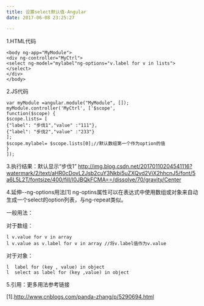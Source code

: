 ```yaml
---
title: 设置select默认值-Angular
date: 2017-06-08 23:25:27

---
```



1.HTML代码

    <body ng-app="MyModule">
    <div ng-controller="MyCtrl">
    <select ng-model="mylabel"ng-options="v.label for v in lists"></select>
    </div>
    </body>
 
2.JS代码

    var myModule =angular.module("MyModule", []);
    myModule.controller('MyCtrl', ['$scope',
    function($scope) {
    $scope.lists= [
    {"label": "步伐1","value" :"111"},
    {"label": "步伐2","value" :"233"}
    ];
    $scope.mylabel= $scope.lists[0];//默认数组第一个作为option的值
    }
    ]);
 
3.执行结果：默认显示“步伐1”
http://img.blog.csdn.net/20170110204541116?watermark/2/text/aHR0cDovL2Jsb2cuY3Nkbi5uZXQvd2ViX2hhcnJ5/font/5a6L5L2T/fontsize/400/fill/I0JBQkFCMA==/dissolve/70/gravity/Center
 
4.延伸--ng-options用法[1]
ng-optins属性可以在表达式中使用数组或对象来自动生成一个select的option列表，与ng-repeat类似。

一般用法：

对于数组：

    l v.value for v in array
    l v.value as v.label for v in array //将v.label值作为v.value

对于对象：

    l  label for (key , value) in object
    l  select as label for (key ,value) in object

5.引用：更多用法参考链接

[1].http://www.cnblogs.com/panda-zhang/p/5290694.html
 
 
 

